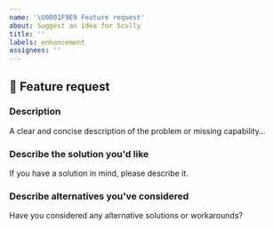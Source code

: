 ```yaml
---
name: '\U0001F9E9 Feature request'
about: Suggest an idea for Scully
title: ''
labels: enhancement
assignees: ''
---
```


## 🧩 Feature request

### Description

<!-- ✍️--> A clear and concise description of the problem or missing capability...

### Describe the solution you'd like

<!-- ✍️--> If you have a solution in mind, please describe it.

### Describe alternatives you've considered

<!-- ✍️--> Have you considered any alternative solutions or workarounds?
